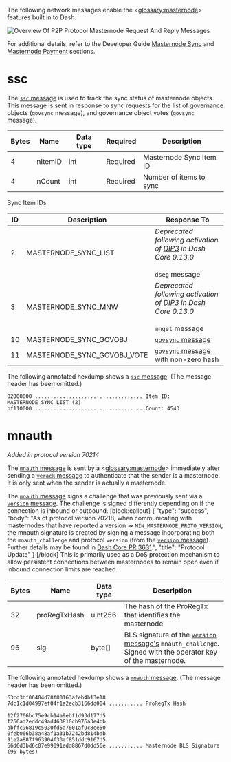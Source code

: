 The following network messages enable the <<glossary:masternode>> features built in to Dash.

![Overview Of P2P Protocol Masternode Request And Reply Messages](https://dash-docs.github.io/img/dev/en-p2p-masternode-messages.svg)

For additional details, refer to the Developer Guide [Masternode Sync](core-guide-dash-features-masternode-sync) and [Masternode Payment](core-guide-dash-features-masternode-payment) sections.

# ssc

The [`ssc` message](core-ref-p2p-network-masternode-messages#ssc) is used to track the sync status of masternode objects. This message is sent in response to sync requests for the list of governance objects (`govsync` message), and governance object votes (`govsync` message).

| Bytes | Name | Data type | Required | Description |
| ---------- | ----------- | --------- | -------- | -------- |
| 4 | nItemID | int | Required | Masternode Sync Item ID
| 4 | nCount | int | Required | Number of items to sync

Sync Item IDs

| ID | Description | Response To
|------|--------------|---------------
| 2 | MASTERNODE_SYNC_LIST | _Deprecated following activation of [DIP3](https://github.com/dashpay/dips/blob/master/dip-0003.md) in Dash Core 0.13.0_<br><br>`dseg` message
| 3 | MASTERNODE_SYNC_MNW | _Deprecated following activation of [DIP3](https://github.com/dashpay/dips/blob/master/dip-0003.md) in Dash Core 0.13.0_<br><br>`mnget` message
| 10 | MASTERNODE_SYNC_GOVOBJ | [`govsync` message](core-ref-p2p-network-governance-messages#govsync)
| 11 | MASTERNODE_SYNC_GOVOBJ_VOTE | [`govsync` message](core-ref-p2p-network-governance-messages#govsync) with non-zero hash

The following annotated hexdump shows a [`ssc` message](core-ref-p2p-network-masternode-messages#ssc). (The message header has been omitted.)

``` text
02000000 ................................... Item ID: MASTERNODE_SYNC_LIST (2)
bf110000 ................................... Count: 4543
```

# mnauth

*Added in protocol version 70214*

The [`mnauth` message](core-ref-p2p-network-masternode-messages#mnauth) is sent by a <<glossary:masternode>> immediately after sending a [`verack` message](core-ref-p2p-network-control-messages#verack) to authenticate that the sender is a masternode. It is only sent when the sender is actually a masternode.

The [`mnauth` message](core-ref-p2p-network-masternode-messages#mnauth) signs a challenge that was previously sent via a [`version` message](core-ref-p2p-network-control-messages#version). The challenge is signed differently depending on if the connection is inbound or outbound.
[block:callout]
{
  "type": "success",
  "body": "As of protocol version 70218, when communicating with masternodes that have reported a version => `MIN_MASTERNODE_PROTO_VERSION`, the mnauth signature is created by signing a message incorporating both the `mnauth_challenge` and protocol `version` (from the [`version` message](core-ref-p2p-network-control-messages#version)). Further details may be found in [Dash Core PR 3631](https://github.com/dashpay/dash/pull/3631).",
  "title": "Protocol Update"
}
[/block]
This is primarily used as a DoS protection mechanism to allow persistent connections between masternodes to remain open even if inbound connection limits are reached.

| Bytes | Name | Data type | Description |
| --- | --- | --- | --- |
| 32 | proRegTxHash | uint256 | The hash of the ProRegTx that identifies the masternode
| 96 | sig | byte[] | BLS signature of the [`version` message's](core-ref-p2p-network-control-messages#version) `mnauth_challenge`. Signed with the operator key of the masternode.

The following annotated hexdump shows a [`mnauth` message](core-ref-p2p-network-masternode-messages#mnauth). (The message header has been omitted.)

``` text
63cd3bf06404d78f80163afeb4b13e18
7dc1c1d04997ef04f1a2ecb3166dd004 ........... ProRegTx Hash

12f2706bc75e9cb14a9ebf1d93d177d5
f266ad2eddc49ad463810cb976a3e4bb
abffc96819c5030fd5a7601af9c8ee50
0feb066b38a48af1a31b7242bd814bab
91e2a887f963904f33af851ddc9167d5
66d6d3bd6c07e99091edd8867d0dd56e ........... Masternode BLS Signature (96 bytes)
```